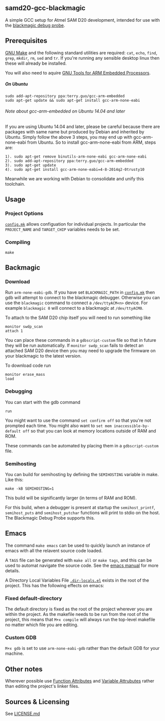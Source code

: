 ## samd20-gcc-blackmagic ##

A simple GCC setup for Atmel SAM D20 development, intended for use with the
[blackmagic debug probe](https://github.com/gsmcmullin/blackmagic).

## Prerequisites ##

[GNU Make](http://www.gnu.org/software/make/) and the following
standard utilities are required: `cat`, `echo`, `find`, `grep`,
`mkdir`, `rm`, `sed` and `tr`. If you're running any sensible desktop
linux then these will already be installed.

You will also need to aquire
[GNU Tools for ARM Embedded Processors](https://launchpad.net/gcc-arm-embedded/).

##### On Ubuntu

```
sudo add-apt-repository ppa:terry.guo/gcc-arm-embedded
sudo apt-get update && sudo apt-get install gcc-arm-none-eabi
```

###### Note about gcc-arm-embedded on Ubuntu 14.04 and later

If you are using Ubuntu 14.04 and later, please be careful because
there are packages with same name but produced by Debian and inherited
by Ubuntu. Simply follow the above 3 steps, you may end up with
gcc-arm-none-eabi from Ubuntu. So to install gcc-arm-none-eabi from
ARM, steps are:

```
1). sudo apt-get remove binutils-arm-none-eabi gcc-arm-none-eabi
2). sudo add-apt-repository ppa:terry.guo/gcc-arm-embedded
3). sudo apt-get update
4). sudo apt-get install gcc-arm-none-eabi=4-8-2014q2-0trusty10
```
Meanwhile we are working with Debian to consolidate and unify this toolchain.

## Usage ##

### Project Options ###

[`config.mk`](config.mk) allows configuation for individual
projects. In particular the `PROJECT_NAME` and `TARGET_CHIP` variables
needs to be set.

### Compiling ###

`make`

## Backmagic ##

### Download ###

Run `arm-none-eabi-gdb`. If you have set `BLACKMAGIC_PATH` in
[`config.mk`](config.mk) then gdb will attempt to connect to the
blackmagic debugger. Otherwise you can use the `blackmagic` command to
connect a `/dev/ttyACM<n>` device. For example `blackmagic 0` will
connect to a blackmagic at `/dev/ttyACM0`.

To attach to the SAM D20 chip itself you will need to run something like

```
monitor swdp_scan
attach 1
```

You can place these commands in a `gdbscript-custom` file so that in
future they will be run automatically. If `monitor swdp_scan` fails to
detect an attached SAM D20 device then you may need to upgrade the
firmware on your blackmagic to the latest version.

To download code run

```
monitor erase_mass
load
```

### Debugging ###

You can start with the gdb command

```
run
```

You might want to use the command `set confirm off` so that you're not
prompted each time. You might also want to `set mem
inaccessible-by-default off` so that you can look at memory locations
outside of RAM and ROM.

These commands can be automated by placing them in a `gdbscript-custom` file.

### Semihosting ###

You can build for semihosting by defining the `SEMIHOSTING` variable
in make. Like this:

```
make -kB SEMIHOSTING=1
```

This build will be significantly larger (in terms of RAM and ROM).

For this build, when a debugger is present at startup the
`semihost_printf`, `semihost_puts` and `semihost_putchar` functions
will print to stdio on the host. The Blackmagic Debug Probe supports
this.

## Emacs ##

The command `make emacs` can be used to quickly launch an instance of
emacs with all the relavent source code loaded.

A `TAGS` file can be generated with `make all` or `make tags`, and
this can be used to automat navigate the source code. See the
[emacs manual](https://www.gnu.org/software/emacs/manual/html_node/emacs/Tags.html)
for more details.

A Directory Local Variables File [`.dir-locals.el`](.dir-locals.el)
exists in the root of the project. This has the following effects
on emacs:

### Fixed default-directory ###

The default directory is fixed as the root of the project wherever you
are within the project. As the makefile needs to be run from the root
of the project, this means that `M+x compile` will always run the
top-level makefile no matter which file you are editing.

### Custom GDB ###

`M+x gdb` is set to use `arm-none-eabi-gdb` rather than the default GDB for your
machine.

## Other notes ##

Wherever possible use
[Function Attributes](http://gcc.gnu.org/onlinedocs/gcc/Function-Attributes.html)
and
[Variable Attrubutes](http://gcc.gnu.org/onlinedocs/gcc/Variable-Attributes.html)
rather than editing the project's linker files.

## Sources & Licensing ##

See [LICENSE.md](LICENSE-samd20-gcc-blackmagic.md)
